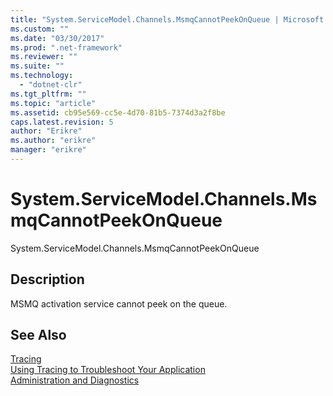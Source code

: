 ```yaml
---
title: "System.ServiceModel.Channels.MsmqCannotPeekOnQueue | Microsoft Docs"
ms.custom: ""
ms.date: "03/30/2017"
ms.prod: ".net-framework"
ms.reviewer: ""
ms.suite: ""
ms.technology: 
  - "dotnet-clr"
ms.tgt_pltfrm: ""
ms.topic: "article"
ms.assetid: cb95e569-cc5e-4d70-81b5-7374d3a2f8be
caps.latest.revision: 5
author: "Erikre"
ms.author: "erikre"
manager: "erikre"
---
```

# System.ServiceModel.Channels.MsmqCannotPeekOnQueue
System.ServiceModel.Channels.MsmqCannotPeekOnQueue  
  
## Description  
 MSMQ activation service cannot peek on the queue.  
  
## See Also  
 [Tracing](../../../../../docs/framework/wcf/diagnostics/tracing/index.md)   
 [Using Tracing to Troubleshoot Your Application](../../../../../docs/framework/wcf/diagnostics/tracing/using-tracing-to-troubleshoot-your-application.md)   
 [Administration and Diagnostics](../../../../../docs/framework/wcf/diagnostics/index.md)